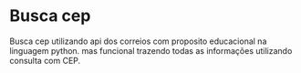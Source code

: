 # Busca cep 
Busca cep utilizando api dos correios com proposito educacional na linguagem python.
mas funcional trazendo todas as informações utilizando consulta com CEP.
